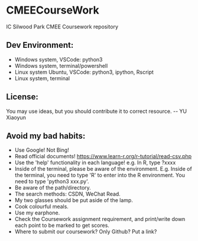 # CMEECourseWork
IC Silwood Park CMEE Coursework repository

## Dev Environment: 
- Windows system, VSCode: python3
- Windows system, terminal/powershell
- Linux system Ubuntu, VSCode: python3, ipython, Rscript
- Linux system, terminal

## License: 
You may use ideas, but you should contribute it to correct resource. -- YU Xiaoyun


## Avoid my bad habits: 
- Use Google! Not Bing! 
- Read official documents! https://www.learn-r.org/r-tutorial/read-csv.php
- Use the 'help' functionality in each language! e.g. In R, type ?xxxx
- Inside of the terminal, please be aware of the environment. E.g. Inside of the terminal, you need to type 'R' to enter into the R environment. You need to type 'python3 xxx.py'. 
- Be aware of the path/directory. 
- The search methods: CSDN, WeChat Read. 
- My two glasses should be put aside of the lamp. 
- Cook colourful meals. 
- Use my earphone. 
- Check the Coursework assignment requirement, and print/write down each point to be marked to get scores. 
- Where to submit our coursework? Only Github? Put a link? 




